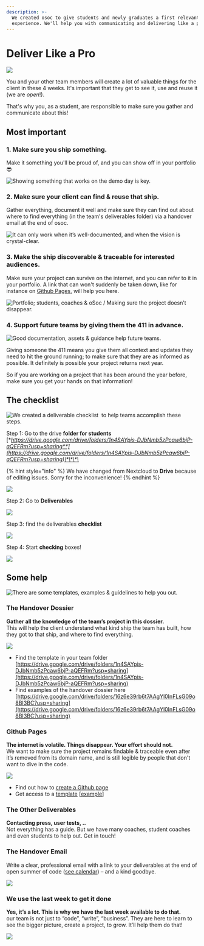 ```yaml
---
description: >-
  We created osoc to give students and newly graduates a first relevant work
  experience. We'll help you with communicating and delivering like a pro.
---
```


# Deliver Like a Pro

![](../../.gitbook/assets/screenshot-2020-06-30-at-22.26.27.png)

You and your other team members will create a lot of valuable things for the client in these 4 weeks. It's important that they get to see it, use and reuse it \(we are _open_!\).

That's why you, as a student, are responsible to make sure you gather and communicate about this!

## Most important

### 1. Make sure you ship something.

Make it something you'll be proud of, and you can show off in your portfolio 😎

![Showing something that works on the demo day is key.](../../.gitbook/assets/screenshot-2020-06-30-at-22.27.13.png)

### 2. Make sure your client can find & reuse that ship.

Gather everything, document it well and make sure they can find out about where to find everything \(in the team's deliverables folder\) via a handover email at the end of osoc.

![It can only work when it&#x2019;s well-documented, and when the vision is crystal-clear.](../../.gitbook/assets/screenshot-2020-06-30-at-22.27.23.png)

### 3. Make the ship discoverable & traceable for interested audiences.

Make sure your project can survive on the internet, and you can refer to it in your portfolio. A link that can won't suddenly be taken down, like for instance on [Github Pages](publishing-a-github-page.md), will help you here.

![Portfolio; students, coaches &amp; oSoc / Making sure the project doesn&#x2019;t disappear.](../../.gitbook/assets/screenshot-2020-06-30-at-22.27.31.png)

### 4. Support future teams by giving them the 411 in advance.

![Good documentation, assets &amp; guidance help future teams.](../../.gitbook/assets/screenshot-2020-06-30-at-22.27.37.png)

Giving someone the 411 means you give them all context and updates they need to hit the ground running; to make sure that they are as informed as possible. It definitely is possible your project returns next year.

So if you are working on a project that has been around the year before, make sure you get your hands on that information!

## The checklist

![We created a&#x2028;deliverable checklist &#x2028;to help teams accomplish these steps.&#x2028;](../../.gitbook/assets/screenshot-2020-06-30-at-22.31.43.png)

Step 1: Go to the drive **folder for students** [**https://drive.google.com/drive/folders/1n4SAYpis-DJbNmb5zPcaw6bjP-aQEFRm?usp=sharing**](https://drive.google.com/drive/folders/1n4SAYpis-DJbNmb5zPcaw6bjP-aQEFRm?usp=sharing)\*\*\*\*

{% hint style="info" %}
We have changed from Nextcloud to **Drive** because of editing issues. Sorry for the inconvenience!
{% endhint %}

![](../../.gitbook/assets/screenshot-2020-07-25-at-22.44.31.png)

Step 2: Go to **Deliverables**

![](../../.gitbook/assets/screenshot-2020-07-25-at-22.45.08.png)

Step 3: find the deliverables **checklist**

![](../../.gitbook/assets/screenshot-2020-07-25-at-22.45.33.png)

Step 4: Start **checking** boxes!

![](../../.gitbook/assets/screenshot-2020-07-25-at-22.45.54.png)

## Some help

![There are some templates, examples &amp; guidelines to help you out.](../../.gitbook/assets/screenshot-2020-06-30-at-22.41.46.png)

### The Handover Dossier

**Gather all the knowledge of the team’s project in this dossier.**  
This will help the client understand what kind ship the team has built, how they got to that ship, and where to find everything.

![](../../.gitbook/assets/screenshot-2020-06-30-at-22.41.05.png)

* Find the template in your team folder [https://drive.google.com/drive/folders/1n4SAYpis-DJbNmb5zPcaw6bjP-aQEFRm?usp=sharing](https://drive.google.com/drive/folders/1n4SAYpis-DJbNmb5zPcaw6bjP-aQEFRm?usp=sharing)
* Find examples of the handover dossier here [https://drive.google.com/drive/folders/16z6e39rb6t7AAgYl0InFLsG09o8BI3BC?usp=sharing](https://drive.google.com/drive/folders/16z6e39rb6t7AAgYl0InFLsG09o8BI3BC?usp=sharing)

### Github Pages

**The internet is volatile. Things disappear. Your effort should not.**  
We want to make sure the project remains findable & traceable even after it’s removed from its domain name, and is still legible by people that don't want to dive in the code.

![](../../.gitbook/assets/screenshot-2020-06-30-at-22.55.58.png)

* Find out how to [create a Github page](publishing-a-github-page.md)
* Get access to a [template](publishing-a-github-page.md#picking-a-template) \[[example](https://osoc20.github.io/gh-pages/)\]

### The Other Deliverables

**Contacting press, user tests, ..**  
Not everything has a guide. But we have many coaches, student coaches and even students to help out. Get in touch!

### The Handover Email

Write a clear, professional email with a link to your deliverables at the end of open summer of code \([see calendar](../../calendar-remote-edition/week-4-deliver/day-3.md)\) – and a kind goodbye.

![](../../.gitbook/assets/screenshot-2020-06-30-at-23.24.00.png)

### We use the last week to get it done

**Yes, it’s a lot. This is why we have the last week available to do that.**  
our team is not just to “code”, “write”, “business”. They are here to learn to see the bigger picture, create a project, to grow. It’ll help them do that!

![](../../.gitbook/assets/screenshot-2020-06-30-at-22.40.31.png)

